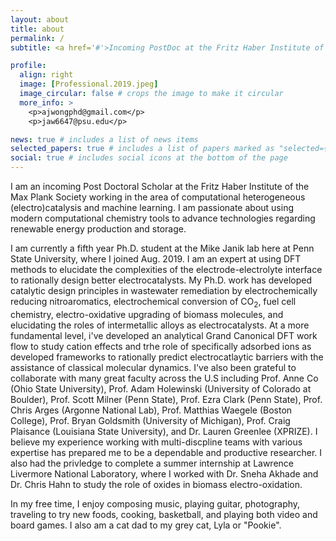 ```yaml
---
layout: about
title: about
permalink: /
subtitle: <a href='#'>Incoming PostDoc at the Fritz Haber Institute of the Max Plank Society, and 5th year Ph.D. Chemical Engineering Researcher with Prof. Mike Janik at Penn State University</a>.

profile:
  align: right
  image: [Professional.2019.jpeg]
  image_circular: false # crops the image to make it circular
  more_info: >
    <p>ajwongphd@gmail.com</p>
    <p>jaw6647@psu.edu</p>

news: true # includes a list of news items
selected_papers: true # includes a list of papers marked as "selected={true}"
social: true # includes social icons at the bottom of the page
---
```


I am an incoming Post Doctoral Scholar at the Fritz Haber Institute of the Max Plank Society working in the area of computational heterogeneous (electro)catalysis and machine learning. I am passionate about using modern computational chemistry tools to advance technologies regarding renewable energy production and storage. 

I am currently a fifth year Ph.D. student at the Mike Janik lab here at Penn State University, where I joined Aug. 2019. I am an expert at using DFT methods to elucidate the complexities of the electrode-electrolyte interface to rationally design better electrocatalysts. My Ph.D. work has developed catalytic design principles in wastewater remediation by electrochemically reducing nitroaromatics, electrochemical conversion of CO$_2$, fuel cell chemistry, electro-oxidative upgrading of biomass molecules, and elucidating the roles of intermetallic alloys as electrocatalysts. At a more fundamental level, i've developed an analytical Grand Canonical DFT work flow to study cation effects and trhe role of specifically adsorbed ions as developed frameworks to rationally predict electrocatlaytic barriers with the assistance of classical molecular dynamics. I've also been grateful to collaborate with many great faculty across the U.S including Prof. Anne Co (Ohio State University), Prof. Adam Holewinski (University of Colorado at Boulder), Prof. Scott Milner (Penn State), Prof. Ezra Clark (Penn State), Prof. Chris Arges (Argonne National Lab), Prof. Matthias Waegele (Boston College), Prof. Bryan Goldsmith (University of Michigan), Prof. Craig Plaisance (Louisiana State University), and Dr. Lauren Greenlee (XPRIZE). I believe my experience working with multi-discpline teams with various expertise has prepared me to be a dependable and productive researcher. I also had the privledge to complete a summer internship at Lawrence Livermore National Laboratory, where I worked with Dr. Sneha Akhade and Dr. Chris Hahn to study the role of oxides in biomass electro-oxidation.

In my free time, I enjoy composing music, playing guitar, photography, traveling to try new foods, cooking, basketball, and playing both video and board games. I also am a cat dad to my grey cat, Lyla or "Pookie".
